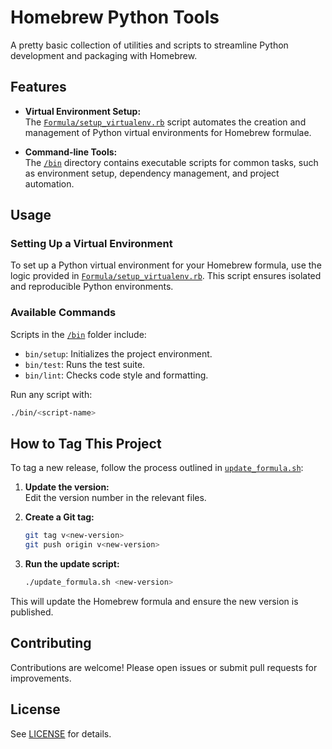 # Homebrew Python Tools

A pretty basic collection of utilities and scripts to streamline Python development and packaging with Homebrew.

## Features

- **Virtual Environment Setup:**  
    The [`Formula/setup_virtualenv.rb`](Formula/setup_virtualenv.rb) script automates the creation and management of Python virtual environments for Homebrew formulae.

- **Command-line Tools:**  
    The [`/bin`](bin) directory contains executable scripts for common tasks, such as environment setup, dependency management, and project automation.

## Usage

### Setting Up a Virtual Environment

To set up a Python virtual environment for your Homebrew formula, use the logic provided in [`Formula/setup_virtualenv.rb`](Formula/setup_virtualenv.rb). This script ensures isolated and reproducible Python environments.

### Available Commands

Scripts in the [`/bin`](bin) folder include:

- `bin/setup`: Initializes the project environment.
- `bin/test`: Runs the test suite.
- `bin/lint`: Checks code style and formatting.

Run any script with:

```sh
./bin/<script-name>
```

## How to Tag This Project

To tag a new release, follow the process outlined in [`update_formula.sh`](update_formula.sh):

1. **Update the version:**  
     Edit the version number in the relevant files.

2. **Create a Git tag:**  
     ```sh
     git tag v<new-version>
     git push origin v<new-version>
     ```

3. **Run the update script:**  
     ```sh
     ./update_formula.sh <new-version>
     ```

This will update the Homebrew formula and ensure the new version is published.

## Contributing

Contributions are welcome! Please open issues or submit pull requests for improvements.

## License

See [LICENSE](LICENSE) for details.